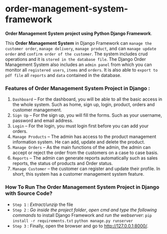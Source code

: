 # order-management-system-framework
**Order Management System project using Python Django Framework**.

 This **Order Management System** in Django Framework can `manage the customer order`, `manage delivery`, `manage product`, and can `manage update order` and `confirm order of the customer`. The system includes crud operations and it is `stored in the database file`. The Django Order Management System also includes an `admin panel` from which you can monitor all `registered users`, `items` and `orders`. It is also able to `export to pdf file` all `reports` and `data` contained in the database.

### Features of Order Management System Project in Django :
1. `Dashboard` – For the dashboard, you will be able to all the basic access in the whole system. Such as home, sign up, login, product, orders and customer management.
2. `Sign Up` – For the sign up, you will fill the forms. Such as your username, password and email address.
3. `Login` – For the login, you must login first before you can add your orders.
4. `Manage Products` – The admin has access to the product management information system. He can add, update and delete the product.
5. `Manage Orders` – As the main functions of the admin, the admin can accept or reject the order from the customers on a case to case basis.
6. `Reports` – The admin can generate reports automatically such as sales reports, the status of products and Order status.
7. `Manage Customer` – the customer can register and update their profile. In short, this system has a customer management system feature.

### How To Run The Order Management System Project in Django with Source Code?
- `Step 1` : *Extract/unzip* the file
- `Step 2` : *Go inside the project folder*, *open cmd and type the following commands* to install Django Framework and *run the webserver*:
`pip install -r requirements.txt`
`python manage.py runserver`
- `Step 3` : Finally, open the browser and go to http://127.0.0.1:8000/.





